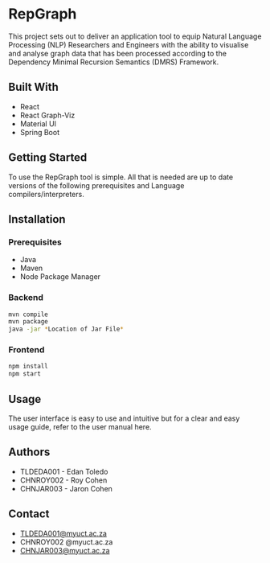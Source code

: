 # RepGraph

This project sets out to deliver an application tool to equip Natural Language Processing (NLP) Researchers and Engineers with the ability to visualise and analyse graph data that has been processed according to the Dependency Minimal Recursion Semantics (DMRS) Framework.

## Built With
* React
* React Graph-Viz
* Material UI
* Spring Boot

## Getting Started
To use the RepGraph tool is simple. All that is needed are up to date versions of the following prerequisites and Language compilers/interpreters.

## Installation
### Prerequisites
* Java
* Maven
* Node Package Manager


### Backend
```bash
mvn compile
mvn package
java -jar *Location of Jar File*
```
### Frontend
```bash
npm install
npm start
```

## Usage
The user interface is easy to use and intuitive but for a clear and easy usage guide, refer to the user manual here.

## Authors
* TLDEDA001 - Edan Toledo
* CHNROY002 - Roy Cohen
* CHNJAR003 - Jaron Cohen

## Contact 
* TLDEDA001@myuct.ac.za
* CHNROY002 @myuct.ac.za
* CHNJAR003@myuct.ac.za